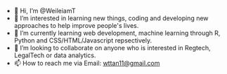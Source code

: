 - 👋 Hi, I’m @WeileiamT
- 👀 I’m interested in learning new things, coding and developing new approaches to help improve people's lives.
- 🌱 I’m currently learning web development, machine learning through R, Python and CSS/HTML/Javascript repsectively.
- 💞️ I’m looking to collaborate on anyone who is interested in Regtech, LegalTech or data analytics.
- 📫 How to reach me via Email: wttan11@gmail.com

<!---
WeileiamT/WeileiamT is a ✨ special ✨ repository because its `README.md` (this file) appears on your GitHub profile.
You can click the Preview link to take a look at your changes.
--->
